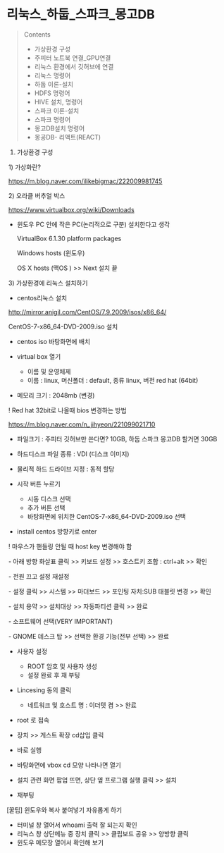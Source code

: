 # 리눅스\_하둡\_스파크\_몽고DB

> Contents
>
> 
>
> - 가상환경 구성
> - 주피터 노트북 연결_GPU연결
> - 리눅스 환경에서 깃허브에 연결
> - 리눅스 명령어 
> - 하둡 이론-설치
> - HDFS 명령어
> - HIVE 설치, 명령어
> - 스파크 이론-설치
> - 스파크 명령어
> - 몽고DB설치 명령어
> - 몽공DB- 리액트(REACT) 



1. 가상환경 구성

​	1) 가상화란?

​		https://m.blog.naver.com/ilikebigmac/222009981745



​	2) 오라클 버추얼 박스

​	 	https://www.virtualbox.org/wiki/Downloads



   - 윈도우 PC 안에 작은 PC(논리적으로 구분) 설치한다고 생각

     VirtualBox 6.1.30 platform packages

     Windows hosts (윈도우)

     OS X hosts (맥OS ) >> Next 설치 끝



​	3)  가상환경에 리눅스 설치하기

- centos리눅스 설치

​		http://mirror.anigil.com/CentOS/7.9.2009/isos/x86_64/

​		CentOS-7-x86_64-DVD-2009.iso 설치

- centos iso 바탕화면에 배치

- virtual box 열기
  - 이름 및 운영체제
  - 이름 : linux, 머신폴더 : default, 종류 linux, 버전 red hat (64bit)
- 메모리 크기 : 2048mb (변경)



​	! Red hat 32bit로 나올때 bios 변경하는 방법

​	https://m.blog.naver.com/n_jihyeon/221099021710



- 파일크기 : 주피터 깃허브만 쓴다면? 10GB, 하둡 스파크 몽고DB 할거면 30GB
- 하드디스크 파일 종류 : VDI (디스크 이미지)

- 물리적 하드 드라이브 지정 : 동적 할당

- 시작 버튼 누르기
  - 시동 디스크 선택
  - 추가 버튼 선택
  - 바탕화면에 위치한 CentOS-7-x86_64-DVD-2009.iso 선택
- install centos 방향키로 enter



​	!  마우스가 핸들링 안될 때 host key 변경해야 함

​	\-  아래 방향 화살표 클릭 >>  키보드 설정 >> 호스트키 조합 : ctrl+alt >> 확인

​    \-  전원 끄고 설정 재설정

​		\- 설정 클릭 >> 시스템 >> 마더보드 >> 포인팅 자치:SUB 태블릿 변경 >> 확인

​		\- 설치 용약 >> 설치대상 >> 자동파티션 클릭 >> 완료

​		\- 소프트웨어 선택(VERY IMPORTANT)

​			\- GNOME 데스크 탑 >> 선택한 환경 기능(전부 선택) >> 완료

 

- 사용자 설정
  - ROOT 암호 및 사용자 생성
  - 설정 완료 후 재 부팅

- Lincesing 동의 클릭
  - 네트워크 및 호스트 명 : 이더텟 켬 >> 완료
- root 로 접속
- 장치 >> 게스트 확장 cd삽입 클릭
- 바로 실행
- 바탕화면에 vbox cd 모양 나타나면 열기
- 설치 관련 화면 팝업 뜨면, 상단 옆 프로그램 실행 클릭 >> 설치
- 재부팅



[꿀팁] 윈도우와 복사 붙여넣기 자유롭게 하기

- 터미널 창 열어서 whoami 출력 잘 되는지 확인
- 리눅스 창 상단메뉴 중 장치 클릭 >> 클립보드 공유 >> 양방향 클릭
- 윈도우 메모장 열어서 확인해 보기
